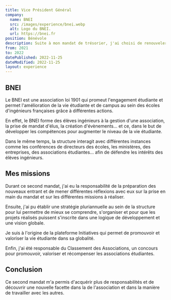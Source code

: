 ```yaml
---
title: Vice Président Général
company:
  name: BNEI
  src: /images/experience/bnei.webp
  alt: Logo du BNEI.
  url: https://bnei.fr
position: Bénévole
description: Suite à mon mandat de trésorier, j'ai choisi de renouveler mon engagement au sein du BNEI.
from: 2021
to: 2022
datePublished: 2022-11-25
dateModified: 2022-11-25
layout: experience
---
```


## BNEI

Le BNEI est une association loi 1901 qui promeut l'engagement étudiante et permet l'amélioration de la vie étudiante et de campus au sein des écoles d'ingénieurs françaises grâce à différentes actions.

En effet, le BNEI forme des élèves ingénieurs à la gestion d'une association, la prise de mandat d'élus, la création d'évènements... et ce, dans le but de développer les compétences pour augmenter le niveau de la vie étudiante.

Dans le même temps, la structure interagit avec différentes instances comme les conférences de directeurs des écoles, les ministères, des entreprises, des associations étudiantes... afin de défendre les intérêts des élèves ingénieurs.

## Mes missions

Durant ce second mandat, j'ai eu la responsabilité de la préparation des nouveaux entrant et de mener différentes réflexions avec eux sur la prise en main du mandat et sur les différentes missions à réaliser.

Ensuite, j'ai pu établir une stratégie pluriannuelle au sein de la structure pour lui permettre de mieux se comprendre, s'organiser et pour que les projets réalisés puissent s'inscrite dans une logique de développement et une vision globale.

Je suis à l'origine de la plateforme Initiatives qui permet de promouvoir et valoriser la vie étudiante dans sa globalité.

Enfin, j'ai été responsable du Classement des Associations, un concours pour promouvoir, valoriser et récompenser les associations étudiantes.

## Conclusion

Ce second mandat m'a permis d'acquérir plus de responsabilités et de découvrir une nouvelle facette dans la de l'association et dans la manière de travailler avec les autres.
